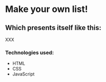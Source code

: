 # Make your own list!

## Which presents itself like this:
XXX


### Technologies used:
- HTML
- CSS
- JavaScript
